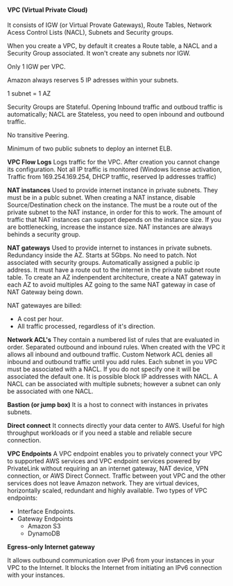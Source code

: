 #### VPC (Virtual Private Cloud)

It consists of IGW (or Virtual Provate Gateways), Route Tables, Network Acess Control Lists (NACL), Subnets and Security groups.

When you create a VPC, by default it creates a Route table, a NACL and a Security Group associated. It won't create any subnets nor IGW.

Only 1 IGW per VPC.

Amazon always reserves 5 IP adresses within your subnets.

1 subnet = 1 AZ

Security Groups are Stateful. Opening Inbound traffic and outboud traffic is automatically; NACL are Stateless, you need to open inbound and outbound traffic.

No transitive Peering.

Minimum of two public subnets to deploy an internet ELB.

**VPC Flow Logs**
Logs traffic for the VPC.
After creation you cannot change its configuration.
Not all IP traffic is monitored (Windows license activation, Traffic from 169.254.169.254, DHCP traffic, reserved Ip addresses traffic)

**NAT instances**
Used to provide internet instance in private subnets.
They must be in a publc subnet.
When creating a NAT instance, disable Source/Destination check on the instance.
The must be a route out of the private subnet to the NAT instance, in order for this to work.
The amount of traffic that NAT instances can support depends on the instance size. If you are bottlenecking, increase the instance size.
NAT instances are always behinds a security group.

**NAT gateways**
Used to provide internet to instances in private subnets.
Redundancy inside the AZ.
Starts at 5Gbps.
No need to patch.
Not associated with security groups.
Automatically assigned a public ip address.
It must have a route out to the internet in the private subnet route table.
To create an AZ indenpendent architecture, create a NAT gateway in each AZ to avoid multiples AZ going to the same NAT gateway in case of NAT Gateway being down.

NAT gatewayes are billed:

- A cost per hour.
- All traffic processed, regardless of it's direction.

**Network ACL's**
They contain a numbered list of rules that are evaluated in order.
Separated outbound and inbound rules.
When created with the VPC it allows all inbound and outbound traffic.
Custom Network ACL denies all inbound and outbound traffic until you add rules.
Each subnet in you VPC must be associated with a NACL. If you do not specify one it will be associated the default one.
It is possible block IP addresses with NACL.
A NACL can be associated with multiple subnets; however a subnet can only be associated with one NACL.

**Bastion (or jump box)**
It is a host to connect with instances in privates subnets.

**Direct connect**
It connects directly your data center to AWS.
Useful for high throughput workloads or if you need a stable and reliable secure connection.

**VPC Endpoints**
A VPC endpoint enables you to privately connect your VPC to supported AWS services and VPC endpoint services powered by PrivateLink without requiring an an internet gateway, NAT device, VPN connection, or AWS Direct Connect. Traffic between yout VPC and the other services does not leave Amazon network.
They are virtual devices, horizontally scaled, redundant and highly available.
Two types of VPC endpoints:

- Interface Endpoints.
- Gateway Endpoints
  - Amazon S3
  - DynamoDB

**Egress-only Internet gateway**

It allows outbound communication over IPv6 from your instances in your VPC to the Internet. It blocks the Internet from initiating an IPv6 connection with your instances.